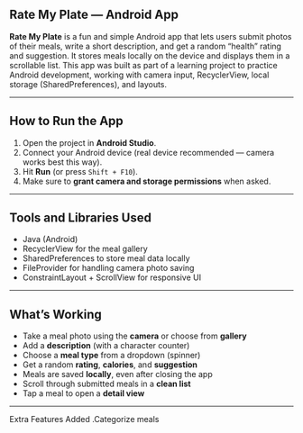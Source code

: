 ## Rate My Plate — Android App

**Rate My Plate** is a fun and simple Android app that lets users submit photos of their meals, write a short description, and get a random “health” rating and suggestion. 
It stores meals locally on the device and displays them in a scrollable list.
This app was built as part of a learning project to practice Android development, working with camera input, RecyclerView, local storage (SharedPreferences), and layouts.

---

## How to Run the App

1. Open the project in **Android Studio**.
2. Connect your Android device (real device recommended — camera works best this way).
3. Hit **Run** (or press `Shift + F10`).
4. Make sure to **grant camera and storage permissions** when asked.

---

## Tools and Libraries Used

- Java (Android)
- RecyclerView for the meal gallery
- SharedPreferences to store meal data locally
- FileProvider for handling camera photo saving
- ConstraintLayout + ScrollView for responsive UI

---

## What’s Working

- Take a meal photo using the **camera** or choose from **gallery**
- Add a **description** (with a character counter)
- Choose a **meal type** from a dropdown (spinner)
- Get a random **rating**, **calories**, and **suggestion**
- Meals are saved **locally**, even after closing the app
- Scroll through submitted meals in a **clean list**
- Tap a meal to open a **detail view**

---

Extra Features Added
.Categorize meals




